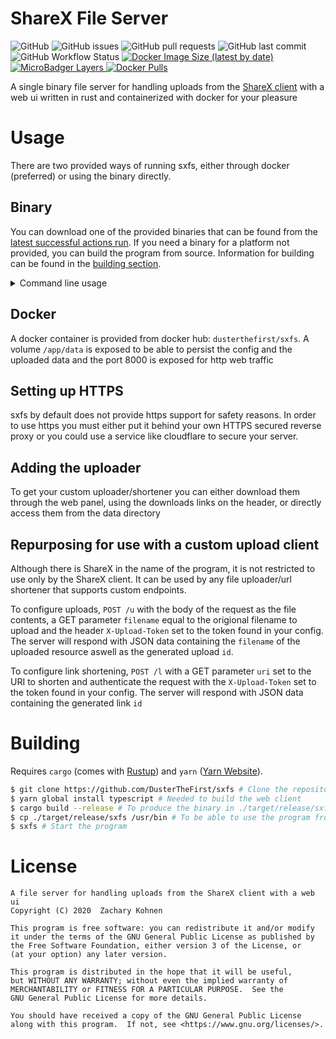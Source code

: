 # ShareX File Server
![GitHub](https://img.shields.io/github/license/dusterthefirst/sxfs)
![GitHub issues](https://img.shields.io/github/issues/dusterthefirst/sxfs)
![GitHub pull requests](https://img.shields.io/github/issues-pr/dusterthefirst/sxfs)
![GitHub last commit](https://img.shields.io/github/last-commit/dusterthefirst/sxfs)
![GitHub Workflow Status](https://img.shields.io/github/workflow/status/dusterthefirst/sxfs/Build)
[
    ![Docker Image Size (latest by date)](https://img.shields.io/docker/image-size/dusterthefirst/sxfs)
    ![MicroBadger Layers](https://img.shields.io/microbadger/layers/dusterthefirst/sxfs)
    ![Docker Pulls](https://img.shields.io/docker/pulls/dusterthefirst/sxfs)
](https://hub.docker.com/repository/docker/dusterthefirst/sxfs)

A single binary file server for handling uploads from the [ShareX client] with a web ui written
in rust and containerized with docker for your pleasure

# Usage
There are two provided ways of running sxfs, either through docker (preferred) or using the binary directly.

## Binary
You can download one of the provided binaries that can be found from the [latest successful actions run].
If you need a binary for a platform not provided, you can build the program from source. Information for building can be found in the [building section](#Building).

<details>
    <summary>Command line usage</summary>
    sxfs 0.1.0
    A file server for handling uploads from the ShareX client

    USAGE:
        sxfs.exe [FLAGS] [OPTIONS]

    FLAGS:
        -h, --help          Prints help information
        -r, --rocket-log    Enable rocket info logging (requires info logging)
        -V, --version       Prints version information
        -v, --verbose       Enable verbose logging. (1 = informational, 2 = debug, 3 = trace)

    OPTIONS:
        -a, --address <address>        The address to bind to [default: 0.0.0.0]
        -c, --config <config>          The path to the config file [default: data/config.toml]
        -d, --database <database>      The path to the sqlite database that holds the mappings between uploads and their files aswell as [default: data/db.sqlite]
        -p, --port <port>              The port to bind to [default: 8000]
        -u, --uploaders <uploaders>    The path to output the generated ShareX custom uploaders file [default: data/uploaders]
</details>

## Docker
A docker container is provided from docker hub: `dusterthefirst/sxfs`. A volume `/app/data` is exposed to be able to persist
the config and the uploaded data and the port 8000 is exposed for http web traffic

## Setting up HTTPS
sxfs by default does not provide https support for safety reasons.
In order to use https you must either put it behind your own HTTPS secured reverse proxy
or you could use a service like cloudflare to secure your server.

## Adding the uploader
To get your custom uploader/shortener you can either download them through the web panel,
using the downloads links on the header, or directly access them from the data directory

## Repurposing for use with a custom upload client
Although there is ShareX in the name of the program, it is not restricted to use only by
the ShareX client. It can be used by any file uploader/url shortener that supports custom
endpoints.

To configure uploads, `POST /u` with the body of the request as the
file contents, a GET parameter `filename` equal to the origional filename to upload and the header
`X-Upload-Token` set to the token found in your config. The server will respond with JSON data
containing the `filename` of the uploaded resource aswell as the generated upload `id`.

To configure link shortening, `POST /l` with a GET parameter `uri` set to the URI to shorten
and authenticate the request with the `X-Upload-Token` set to the token found in your config.
The server will respond with JSON data containing the generated link `id`

# Building
Requires `cargo` (comes with [Rustup]) and `yarn` ([Yarn Website]).
```sh
$ git clone https://github.com/DusterTheFirst/sxfs # Clone the repository
$ yarn global install typescript # Needed to build the web client
$ cargo build --release # To produce the binary in ./target/release/sxfs
$ cp ./target/release/sxfs /usr/bin # To be able to use the program from the command line
$ sxfs # Start the program
```

# License
    A file server for handling uploads from the ShareX client with a web ui
    Copyright (C) 2020  Zachary Kohnen

    This program is free software: you can redistribute it and/or modify
    it under the terms of the GNU General Public License as published by
    the Free Software Foundation, either version 3 of the License, or
    (at your option) any later version.

    This program is distributed in the hope that it will be useful,
    but WITHOUT ANY WARRANTY; without even the implied warranty of
    MERCHANTABILITY or FITNESS FOR A PARTICULAR PURPOSE.  See the
    GNU General Public License for more details.

    You should have received a copy of the GNU General Public License
    along with this program.  If not, see <https://www.gnu.org/licenses/>.

[ShareX client]: https://getsharex.com/
[Rustup]: https://rustup.rs/
[Yarn Website]: https://yarnpkg.com/
[latest successful actions run]: https://github.com/DusterTheFirst/sxfs/actions
[building section]: #Building